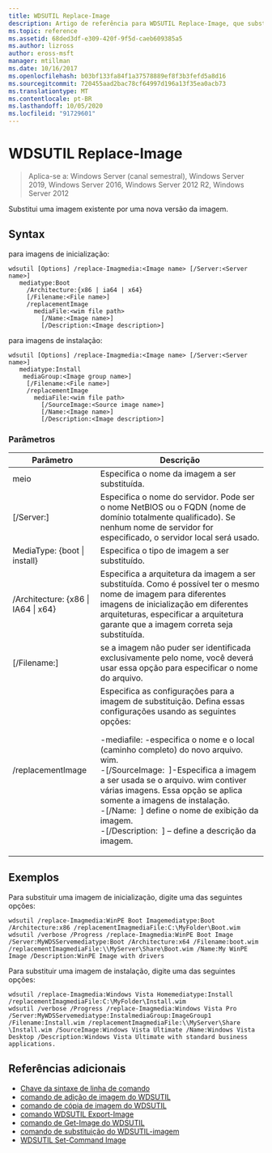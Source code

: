 ```yaml
---
title: WDSUTIL Replace-Image
description: Artigo de referência para WDSUTIL Replace-Image, que substitui uma imagem existente por uma nova versão dessa imagem.
ms.topic: reference
ms.assetid: 68ded3df-e309-420f-9f5d-caeb609385a5
ms.author: lizross
author: eross-msft
manager: mtillman
ms.date: 10/16/2017
ms.openlocfilehash: b03bf133fa84f1a37578889ef8f3b3fefd5a8d16
ms.sourcegitcommit: 720455aad2bac78cf64997d196a13f35ea0acb73
ms.translationtype: MT
ms.contentlocale: pt-BR
ms.lasthandoff: 10/05/2020
ms.locfileid: "91729601"
---
```

# <a name="wdsutil-replace-image"></a>WDSUTIL Replace-Image

> Aplica-se a: Windows Server (canal semestral), Windows Server 2019, Windows Server 2016, Windows Server 2012 R2, Windows Server 2012

Substitui uma imagem existente por uma nova versão da imagem.
## <a name="syntax"></a>Syntax
para imagens de inicialização:
```
wdsutil [Options] /replace-Imagmedia:<Image name> [/Server:<Server name>]
   mediatype:Boot
     /Architecture:{x86 | ia64 | x64}
     [/Filename:<File name>]
     /replacementImage
       mediaFile:<wim file path>
         [/Name:<Image name>]
         [/Description:<Image description>]
```
para imagens de instalação:
```
wdsutil [Options] /replace-Imagmedia:<Image name> [/Server:<Server name>]
   mediatype:Install
    mediaGroup:<Image group name>]
     [/Filename:<File name>]
     /replacementImage
       mediaFile:<wim file path>
         [/SourceImage:<Source image name>]
         [/Name:<Image name>]
         [/Description:<Image description>]
```
### <a name="parameters"></a>Parâmetros
|Parâmetro|Descrição|
|-------|--------|
meio<Image name>|Especifica o nome da imagem a ser substituída.|
|[/Server:<Server name>]|Especifica o nome do servidor. Pode ser o nome NetBIOS ou o FQDN (nome de domínio totalmente qualificado). Se nenhum nome de servidor for especificado, o servidor local será usado.|
MediaType: {boot &#124; install}|Especifica o tipo de imagem a ser substituído.|
|/Architecture: {x86 &#124; IA64 &#124; x64}|Especifica a arquitetura da imagem a ser substituída. Como é possível ter o mesmo nome de imagem para diferentes imagens de inicialização em diferentes arquiteturas, especificar a arquitetura garante que a imagem correta seja substituída.|
|[/Filename:<File name>]|se a imagem não puder ser identificada exclusivamente pelo nome, você deverá usar essa opção para especificar o nome do arquivo.|
|/replacementImage|Especifica as configurações para a imagem de substituição. Defina essas configurações usando as seguintes opções:<p>-mediafile: <file path> -especifica o nome e o local (caminho completo) do novo arquivo. wim.<br />-[/SourceImage: <image name> ]-Especifica a imagem a ser usada se o arquivo. wim contiver várias imagens. Essa opção se aplica somente a imagens de instalação.<br />-[/Name: <Image name> ] define o nome de exibição da imagem.<br />-[/Description: <Image description> ] – define a descrição da imagem.|
## <a name="examples"></a>Exemplos
Para substituir uma imagem de inicialização, digite uma das seguintes opções:
```
wdsutil /replace-Imagmedia:WinPE Boot Imagemediatype:Boot /Architecture:x86 /replacementImagmediaFile:C:\MyFolder\Boot.wim
wdsutil /verbose /Progress /replace-Imagmedia:WinPE Boot Image /Server:MyWDSServemediatype:Boot /Architecture:x64 /Filename:boot.wim
/replacementImagmediaFile:\\MyServer\Share\Boot.wim /Name:My WinPE Image /Description:WinPE Image with drivers
```
Para substituir uma imagem de instalação, digite uma das seguintes opções:
```
wdsutil /replace-Imagmedia:Windows Vista Homemediatype:Install /replacementImagmediaFile:C:\MyFolder\Install.wim
wdsutil /verbose /Progress /replace-Imagmedia:Windows Vista Pro /Server:MyWDSServemediatype:InstalmediaGroup:ImageGroup1
/Filename:Install.wim /replacementImagmediaFile:\\MyServer\Share \Install.wim /SourceImage:Windows Vista Ultimate /Name:Windows Vista Desktop /Description:Windows Vista Ultimate with standard business applications.
```
## <a name="additional-references"></a>Referências adicionais
- [Chave da sintaxe de linha de comando](command-line-syntax-key.md)
- [comando de adição de imagem do WDSUTIL](wdsutil-add-image.md)
- [comando de cópia de imagem do WDSUTIL](wdsutil-copy-image.md)
- [comando WDSUTIL Export-Image](wdsutil-export-image.md)
- [comando de Get-Image do WDSUTIL](wdsutil-get-image.md)
- [comando de substituição do WDSUTIL-imagem](wdsutil-replace-image.md)
- [WDSUTIL Set-Command Image](wdsutil-set-image.md)
